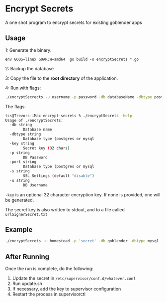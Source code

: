 # Encrypt Secrets

A one shot program to encrypt secrets for existing goblender apps


## Usage

1: Generate the binary:

~~~
env GOOS=linux GOARCH=amd64  go build -o encryptSecrets *.go
~~~

2: Backup the database

3: Copy the file to the **root directory** of the application.

4: Run with flags:

~~~bash
./encryptSecrects -u username -p password -db databaseName -dbtype postgres -s ssl -port port
~~~

The flags:

~~~bash
tcs@Trevors-iMac encrypt-secrets % ./encryptSecrets -help                                            
Usage of ./encryptSecrets:
  -db string
        Database name
  -dbtype string
        Database type (postgres or mysql
  -key string
        Secret key (32 chars)
  -p string
        DB Password
  -port string
        Database type (postgres or mysql
  -s string
        SSL Settings (default "disable")
  -u string
        DB Username
~~~

`-key` is an optional 32 character encryption key. If none is provided, one will be generated.

The secret key is also written to stdout, and to a file called `urlSignerSecret.txt`

## Example

~~~bash
./encryptSecrets -u homestead -p 'secret' -db goblender -dbtype mysql -port 3306 -s false -key rHbaqmfdhmdrDDPIytYhwSRzcvpOesjZ
~~~


## After Running

Once the run is complete, do the following:

1. Update the secret in `/etc/supervisor/conf.d/whatever.conf`
1. Run update.sh
1. If necessary, add the key to supervisor configuration
1. Restart the process in supervisorctl